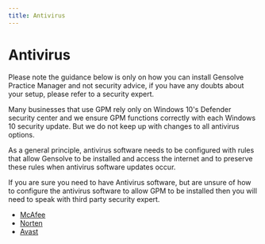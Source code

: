 ```yaml
---
title: Antivirus
---
```


# Antivirus

Please note the guidance below is only on how you can install Gensolve Practice Manager and not security advice, if you have any doubts about your setup, please refer to a security expert.

Many businesses that use GPM rely only on Windows 10's Defender security center and we ensure GPM functions correctly with each Windows 10 security update. But we do not keep up with changes to all antivirus options.

As a general principle, antivirus software needs to be configured with rules that allow Gensolve to be installed and access the internet and to preserve these rules when antivirus software updates occur.

If you are sure you need to have Antivirus software, but are unsure of how to configure the antivirus software to allow GPM to be installed then you will need to speak with third party security expert.

- [McAfee](./mcafee)
- [Norten](./norten)
- [Avast](./avast)
